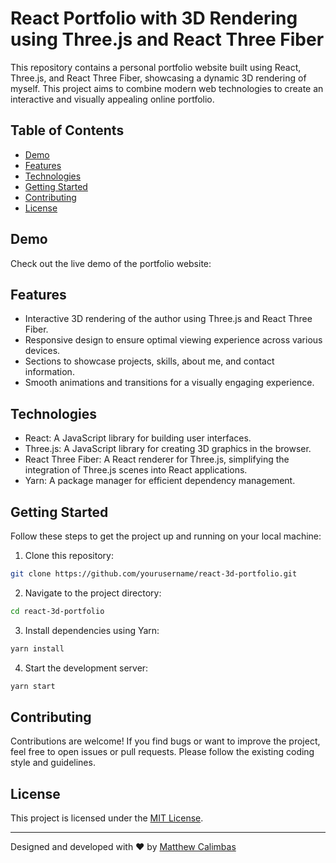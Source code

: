 # React Portfolio with 3D Rendering using Three.js and React Three Fiber

This repository contains a personal portfolio website built using React, Three.js, and React Three Fiber, showcasing a dynamic 3D rendering of myself. This project aims to combine modern web technologies to create an interactive and visually appealing online portfolio.

## Table of Contents

- [Demo](#demo)
- [Features](#features)
- [Technologies](#technologies)
- [Getting Started](#getting-started)
- [Contributing](#contributing)
- [License](#license)

## Demo

Check out the live demo of the portfolio website:

## Features

- Interactive 3D rendering of the author using Three.js and React Three Fiber.
- Responsive design to ensure optimal viewing experience across various devices.
- Sections to showcase projects, skills, about me, and contact information.
- Smooth animations and transitions for a visually engaging experience.

## Technologies

- React: A JavaScript library for building user interfaces.
- Three.js: A JavaScript library for creating 3D graphics in the browser.
- React Three Fiber: A React renderer for Three.js, simplifying the integration of Three.js scenes into React applications.
- Yarn: A package manager for efficient dependency management.

## Getting Started

Follow these steps to get the project up and running on your local machine:

1. Clone this repository:

```bash
git clone https://github.com/yourusername/react-3d-portfolio.git
```

2. Navigate to the project directory:

```bash
cd react-3d-portfolio
```

3. Install dependencies using Yarn:

```bash
yarn install
```

4. Start the development server:

```bash
yarn start
```

## Contributing

Contributions are welcome! If you find bugs or want to improve the project, feel free to open issues or pull requests. Please follow the existing coding style and guidelines.

## License

This project is licensed under the [MIT License](LICENSE).

---

Designed and developed with ❤️ by [Matthew Calimbas](https://www.mattcalimbas.com)